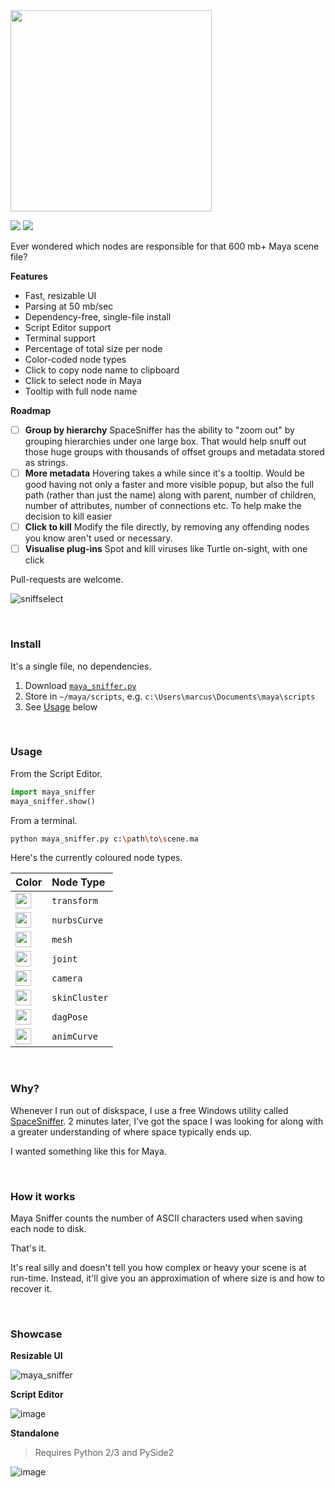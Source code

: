 <img width=322 src=https://user-images.githubusercontent.com/2152766/104091011-7a81ac00-5272-11eb-9bf3-7bf3454f789f.png>

<img src=https://img.shields.io/badge/Maya-2015--2020-green> <img src=https://img.shields.io/badge/Python%20API-2.7%20%7C%203.9-steelblue>

Ever wondered which nodes are responsible for that 600 mb+ Maya scene file?

**Features**

- Fast, resizable UI
- Parsing at 50 mb/sec
- Dependency-free, single-file install
- Script Editor support
- Terminal support
- Percentage of total size per node
- Color-coded node types
- Click to copy node name to clipboard
- Click to select node in Maya
- Tooltip with full node name

**Roadmap**

- [ ] **Group by hierarchy** SpaceSniffer has the ability to "zoom out" by grouping hierarchies under one large box. That would help snuff out those huge groups with thousands of offset groups and metadata stored as strings.
- [ ] **More metadata** Hovering takes a while since it's a tooltip. Would be good having not only a faster and more visible popup, but also the full path (rather than just the name) along with parent, number of children, number of attributes, number of connections etc. To help make the decision to kill easier
- [ ] **Click to kill** Modify the file directly, by removing any offending nodes you know aren't used or necessary.
- [ ] **Visualise plug-ins** Spot and kill viruses like Turtle on-sight, with one click

Pull-requests are welcome.

![sniffselect](https://user-images.githubusercontent.com/2152766/104090255-8159f000-526d-11eb-87ee-f46fbe261326.gif)

<br>

### Install

It's a single file, no dependencies.

1. Download [`maya_sniffer.py`](https://raw.githubusercontent.com/mottosso/maya-sniffer/master/maya_sniffer.py)
2. Store in `~/maya/scripts`, e.g. `c:\Users\marcus\Documents\maya\scripts`
3. See [Usage](#usage) below

<br>

### Usage

From the Script Editor.

```py
import maya_sniffer
maya_sniffer.show()
```

From a terminal.

```bash
python maya_sniffer.py c:\path\to\scene.ma
```

Here's the currently coloured node types.

| Color | Node Type
|:------|:-----
| <img width=25 src="https://swatch.now.sh/?color=%2375BCE1"> | `transform`
| <img width=25 src="https://swatch.now.sh/?color=%23EDD377"> | `nurbsCurve`
| <img width=25 src="https://swatch.now.sh/?color=%23C0935E"> | `mesh`
| <img width=25 src="https://swatch.now.sh/?color=%2391DC73"> | `joint`
| <img width=25 src="https://swatch.now.sh/?color=%23DD6A6A"> | `camera`
| <img width=25 src="https://swatch.now.sh/?color=%23E17839"> | `skinCluster`
| <img width=25 src="https://swatch.now.sh/?color=%23E14530"> | `dagPose`
| <img width=25 src="https://swatch.now.sh/?color=%23D474EC"> | `animCurve`

<br>

### Why?

Whenever I run out of diskspace, I use a free Windows utility called [SpaceSniffer](http://www.uderzo.it/main_products/space_sniffer/). 2 minutes later, I've got the space I was looking for along with a greater understanding of where space typically ends up.

I wanted something like this for Maya.

<br>

### How it works

Maya Sniffer counts the number of ASCII characters used when saving each node to disk.

That's it.

It's real silly and doesn't tell you how complex or heavy your scene is at run-time. Instead, it'll give you an approximation of where size is and how to recover it.

<br>

### Showcase

**Resizable UI**

![maya_sniffer](https://user-images.githubusercontent.com/2152766/104033410-659c0e80-51c7-11eb-8ac7-695e3c77e7ac.gif)

**Script Editor**

![image](https://user-images.githubusercontent.com/2152766/104031988-6469e200-51c5-11eb-904c-a2593a757f70.png)

**Standalone**

> Requires Python 2/3 and PySide2

![image](https://user-images.githubusercontent.com/2152766/104016452-4775e480-51ae-11eb-997f-1e9bb9fdd5e5.png)
